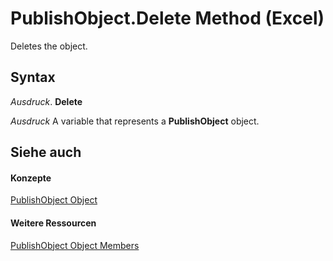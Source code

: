 
# PublishObject.Delete Method (Excel)

Deletes the object.


## Syntax

 _Ausdruck_. **Delete**

 _Ausdruck_ A variable that represents a **PublishObject** object.


## Siehe auch


#### Konzepte


[PublishObject Object](da719d86-b65b-3bbd-c0fc-8b3113777540.md)
#### Weitere Ressourcen


[PublishObject Object Members](http://msdn.microsoft.com/library/3091c7b1-69f2-d523-7a43-1a72837f96d6%28Office.15%29.aspx)